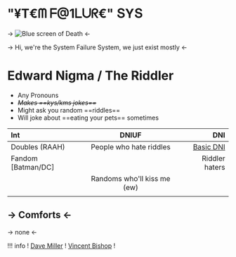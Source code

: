 # "$¥$T€ᗰ ᖴ@1ᒪᑌᖇ€" ՏYՏ

-> ![Blue screen of Death](https://i.postimg.cc/pL1vdvL5/Blue-Screen-of-Deatb.png) <-

-> Hi, we're the System Failure System, we just exist mostly <-

# Edward Nigma / The Riddler

- Any Pronouns
- *~~Makes ==kys/kms jokes==~~*
- Might ask you random ==riddles==
- Will joke about ==eating your pets== sometimes

Int | DNIUF | DNI
:---- | :----: | ----:
Doubles (RAAH) | People who hate riddles | [Basic DNI](https://rentry.co/BASIC-DNI-AND-TONGTAGS)
Fandom [Batman/DC] |  | Riddler haters
 |  | Randoms who'll kiss me (ew)
|  | 

## -> Comforts <-
-> none <-

!!! info ! [Dave Miller](https://rentry.co/System-failure-Dave) ! [Vincent Bishop](https://rentry.co/System-failure-Vincent) !